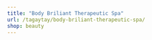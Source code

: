```yaml
---
title: "Body Briliant Therapeutic Spa"
url: /tagaytay/body-briliant-therapeutic-spa/
shop: beauty
---
```

